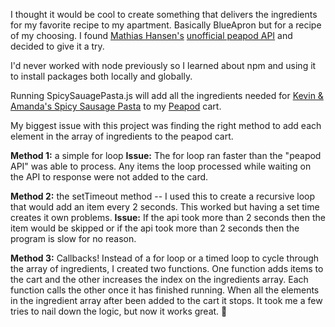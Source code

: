 I thought it would be cool to create something that delivers the ingredients for my favorite recipe to my apartment. Basically BlueApron but for a recipe of my choosing. I found [Mathias Hansen's](http://codemonkey.io/) [unofficial peapod API](https://github.com/MiniCodeMonkey/node-peapod) and decided to give it a try.

I'd never worked with node previously so I learned about npm and using it to install packages both locally and globally.

Running SpicySauagePasta.js will add all the ingredients needed for [Kevin & Amanda's Spicy Sausage Pasta](http://www.kevinandamanda.com/spicy-sausage-pasta/) to my [Peapod](peapod.com) cart. 

My biggest issue with this project was finding the right method to add each element in the array of ingredients to the peapod cart.

__Method 1:__ a simple for loop
__Issue:__ The for loop ran faster than the "peapod API" was able to process. Any items the loop processed while waiting on the API to response were not added to the card.

__Method 2:__ the setTimeout method --  I used this to create a recursive loop that would add an item every 2 seconds. This worked but having a set time creates it own problems.
__Issue:__   If the api took more than 2 seconds then the item would be skipped or if the api took more than 2 seconds then the program is slow for no reason.

__Method 3:__ Callbacks! 
Instead of a for loop or a timed loop to cycle through the array of ingredients, I created two functions. One function adds items to the cart and the other increases the index on the ingredients array. Each function calls the other once it has finished running. When all the elements in the ingredient array after been added to the cart it stops. It took me a few tries to nail down the logic, but now it works great. :tada:
